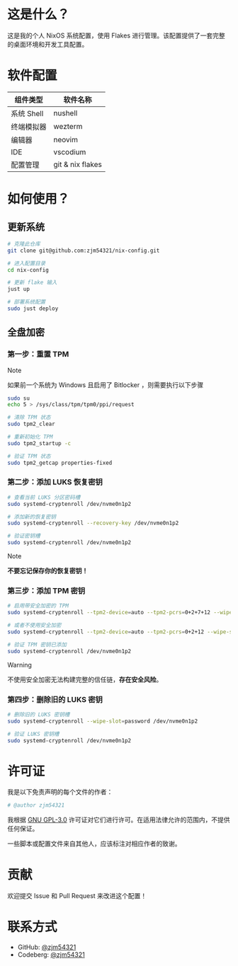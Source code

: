 # 这是什么？

这是我的个人 NixOS 系统配置，使用 Flakes 进行管理。该配置提供了一套完整的桌面环境和开发工具配置。

# 软件配置

| 组件类型   | 软件名称         |
| ---------- | ---------------- |
| 系统 Shell | nushell          |
| 终端模拟器 | wezterm          |
| 编辑器     | neovim           |
| IDE        | vscodium         |
| 配置管理   | git & nix flakes |


# 如何使用？

## 更新系统

```bash
# 克隆此仓库
git clone git@github.com:zjm54321/nix-config.git

# 进入配置目录
cd nix-config

# 更新 flake 输入
just up

# 部署系统配置
sudo just deploy
```

## 全盘加密

### 第一步：重置 TPM

> [!NOTE]
> 如果前一个系统为 Windows 且启用了 Bitlocker ，则需要执行以下步骤
>
> ```bash
> sudo su
> echo 5 > /sys/class/tpm/tpm0/ppi/request
> ```

```bash
# 清除 TPM 状态
sudo tpm2_clear

# 重新初始化 TPM
sudo tpm2_startup -c

# 验证 TPM 状态
sudo tpm2_getcap properties-fixed
```


### 第二步：添加 LUKS 恢复密钥

```bash
# 查看当前 LUKS 分区密码槽
sudo systemd-cryptenroll /dev/nvme0n1p2

# 添加新的恢复密钥
sudo systemd-cryptenroll --recovery-key /dev/nvme0n1p2

# 验证密钥槽
sudo systemd-cryptenroll /dev/nvme0n1p2
```

> [!NOTE]
> **不要忘记保存你的恢复密钥！**

### 第三步：添加 TPM 密钥
```bash
# 启用带安全加密的 TPM 
sudo systemd-cryptenroll --tpm2-device=auto --tpm2-pcrs=0+2+7+12 --wipe-slot=tpm2 /dev/nvme0n1p2

# 或者不使用安全加密
sudo systemd-cryptenroll --tpm2-device=auto --tpm2-pcrs=0+2+12 --wipe-slot=tpm2 /dev/nvme0n1p2

# 验证 TPM 密钥已添加
sudo systemd-cryptenroll /dev/nvme0n1p2
```

> [!WARNING]
> 不使用安全加密无法构建完整的信任链，**存在安全风险**。


### 第四步：删除旧的 LUKS 密钥

```bash
# 删除旧的 LUKS 密钥槽
sudo systemd-cryptenroll --wipe-slot=password /dev/nvme0n1p2

# 验证 LUKS 密钥槽
sudo systemd-cryptenroll /dev/nvme0n1p2
```

# 许可证

我是以下免责声明的每个文件的作者：
```bash
# @author zjm54321
```

我根据 [GNU GPL-3.0](./LICENSE) 许可证对它们进行许可。在适用法律允许的范围内，不提供任何保证。

一些脚本或配置文件来自其他人，应该标注对相应作者的致谢。

# 贡献

欢迎提交 Issue 和 Pull Request 来改进这个配置！

# 联系方式

- GitHub: [@zjm54321](https://github.com/zjm54321)
- Codeberg: [@zjm54321](https://codeberg.org/zjm54321)
